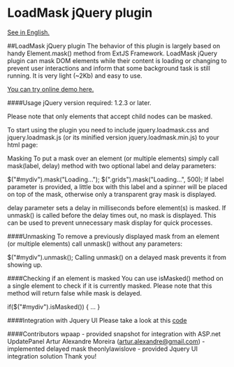 LoadMask jQuery plugin
===

[See in English.](README.md)

##LoadMask jQuery plugin
The behavior of this plugin is largely based on handy Element.mask() method from ExtJS Framework.
LoadMask jQuery plugin can mask DOM elements while their content is loading or changing to prevent user interactions and inform that some background task is still running. It is very light (~2Kb) and easy to use.

[You can try online demo here.](http://jquery-loadmask.googlecode.com/svn/trunk/demo/index.html)

####Usage
jQuery version required: 1.2.3 or later.

Please note that only elements that accept child nodes can be masked.

To start using the plugin you need to include jquery.loadmask.css and jquery.loadmask.js (or its minified version jquery.loadmask.min.js) to your html page:

<link href="jquery.loadmask.css" rel="stylesheet" type="text/css" />
<script type="text/javascript" src="jquery.loadmask.min.js"></script>
Masking
To put a mask over an element (or multiple elements) simply call mask(label, delay) method with two optional label and delay parameters:

$("#mydiv").mask("Loading...");
$(".grids").mask("Loading...", 500);
If label parameter is provided, a little box with this label and a spinner will be placed on top of the mask, otherwise only a transparent gray mask is displayed.

delay parameter sets a delay in milliseconds before element(s) is masked. If unmask() is called before the delay times out, no mask is displayed. This can be used to prevent unnecessary mask display for quick processes.

####Unmasking
To remove a previously displayed mask from an element (or multiple elements) call unmask() without any parameters:

$("#mydiv").unmask();
Calling unmask() on a delayed mask prevents it from showing up.

####Checking if an element is masked
You can use isMasked() method on a single element to check if it is currently masked. Please note that this method will return false while mask is delayed.

if($("#mydiv").isMasked()) { ... }

####Integration with Jquery UI
Please take a look at this [code](https://code.google.com/p/jquery-loadmask/issues/detail?id=4&can=1)

####Contributors
wpaap - provided snapshot for integration with ASP.net UpdatePanel
Artur Alexandre Moreira (artur.alexandre@gmail.com) - implemented delayed mask
theonlylawislove - provided Jquery UI integration solution
Thank you!
